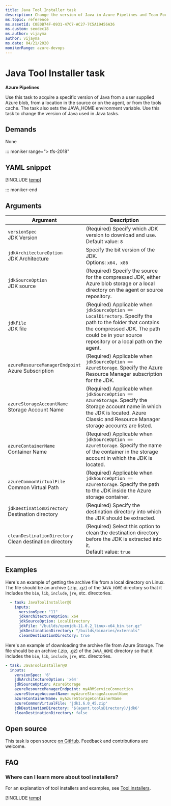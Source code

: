 ```yaml
---
title: Java Tool Installer task
description: Change the version of Java in Azure Pipelines and Team Foundation Server (TFS)
ms.topic: reference
ms.assetid: C0E0B74F-0931-47C7-AC27-7C5A19456A36
ms.custom: seodec18
ms.author: vijayma
author: vijayma
ms.date: 04/21/2020
monikerRange: azure-devops
---
```


# Java Tool Installer task

**Azure Pipelines**

Use this task to acquire a specific version of Java from a user supplied Azure blob,
from a location in the source or on the agent, or from the tools cache. The task also sets the JAVA_HOME environment variable.
Use this task to change the version of Java used in Java tasks.

## Demands

None

::: moniker range="> tfs-2018"

## YAML snippet

[!INCLUDE [temp](../includes/yaml/JavaToolInstallerV0.md)]

::: moniker-end

## Arguments

| Argument | Description |
|----------|-------------|
| `versionSpec`<br/>JDK Version | (Required) Specify which JDK version to download and use. <br/>Default value: `8` |
|`jdkArchitectureOption`<br/> JDK Architecture | Specify the bit version of the JDK. <br/>Options: `x64, x86`|
| `jdkSourceOption`<br/>JDK source | (Required) Specify the source for the compressed JDK, either Azure blob storage or a local directory on the agent or source repository. |
| `jdkFile` <br/>JDK file | (Required) Applicable when `jdkSourceOption == LocalDirectory`. Specify the path to the folder that contains the compressed JDK. The path could be in your source repository or a local path on the agent.|
|`azureResourceManagerEndpoint`<br/> Azure Subscription | (Required) Applicable when `jdkSourceOption == AzureStorage`. Specify the Azure Resource Manager subscription for the JDK.|
|`azureStorageAccountName`<br/> Storage Account Name | (Required) Applicable when `jdkSourceOption == AzureStorage`. Specify the Storage account name in which the JDK is located. Azure Classic and Resource Manager storage accounts are listed. |
|`azureContainerName`<br/>Container Name | (Required) Applicable when `jdkSourceOption == AzureStorage`. Specify the name of the container in the storage account in which the JDK is located.|
|`azureCommonVirtualFile`<br/> Common Virtual Path | (Required) Applicable when `jdkSourceOption == AzureStorage`. Specify the path to the JDK inside the Azure storage container. |
|`jdkDestinationDirectory`<br/> Destination directory | (Required) Specify the destination directory into which the JDK should be extracted. |
|`cleanDestinationDirectory`<br/> Clean destination directory | (Required) Select this option to clean the destination directory before the JDK is extracted into it. <br/>Default value: `true`|

## Examples

Here's an example of getting the archive file from a local directory on Linux.
The file should be an archive (.zip, .gz) of the `JAVA_HOME` directory so that it includes the `bin`, `lib`, `include`, `jre`, etc. directories.

```yaml
  - task: JavaToolInstaller@0
    inputs:
      versionSpec: "11"
      jdkArchitectureOption: x64
      jdkSourceOption: LocalDirectory
      jdkFile: "/builds/openjdk-11.0.2_linux-x64_bin.tar.gz"
      jdkDestinationDirectory: "/builds/binaries/externals"
      cleanDestinationDirectory: true
```

Here's an example of downloading the archive file from Azure Storage.
The file should be an archive (.zip, .gz) of the `JAVA_HOME` directory so that it includes the `bin`, `lib`, `include`, `jre`, etc. directories.

```yaml
- task: JavaToolInstaller@0
  inputs:
    versionSpec: '6'
    jdkArchitectureOption: 'x64'
    jdkSourceOption: AzureStorage
    azureResourceManagerEndpoint: myARMServiceConnection
    azureStorageAccountName: myAzureStorageAccountName
    azureContainerName: myAzureStorageContainerName
    azureCommonVirtualFile: 'jdk1.6.0_45.zip'
    jdkDestinationDirectory: '$(agent.toolsDirectory)/jdk6'
    cleanDestinationDirectory: false
```

## Open source

This task is open source [on GitHub](https://github.com/Microsoft/azure-pipelines-tasks). Feedback and contributions are welcome.

## FAQ
<!-- BEGINSECTION class="md-qanda" -->

### Where can I learn more about tool installers?

For an explanation of tool installers and examples, see [Tool installers](../../process/tasks.md#tool-installers).

[!INCLUDE [temp](../../includes/qa-agents.md)]

<!-- ENDSECTION -->
